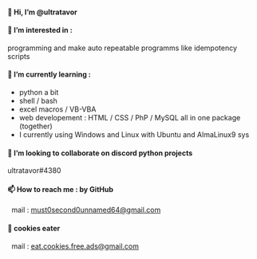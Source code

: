 #### 👋 Hi, I’m @ultratavor
#### 👀 I’m interested in :
   programming and make auto repeatable programms
   like idempotency scripts
#### 🌱 I’m currently learning :
-   python a bit
-   shell / bash
-   excel macros / VB-VBA
-   web developement :
       HTML / CSS / PhP / MySQL
       all in one package (together)
-   I currently using Windows and Linux with Ubuntu and AlmaLinux9 sys
   
#### 💞️ I’m looking to collaborate on discord python projects
   ultratavor#4380
#### 📫 How to reach me : by GitHub
&nbsp;    mail : must0second0unnamed64@gmail.com 
#### 🍪 cookies eater 
&nbsp;   mail : eat.cookies.free.ads@gmail.com
<!---
ultratavor/ultratavor is a ✨ special ✨ repository because its `README.md` (this file) appears on your GitHub profile.
You can click the Preview link to take a look at your changes.
--->
